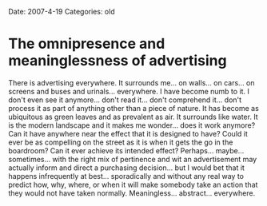 Date: 2007-4-19
Categories: old

# The omnipresence and meaninglessness of advertising

There is advertising everywhere.  It surrounds me... on walls... on cars... on screens and buses and urinals... everywhere.  I have become numb to it.  I don't even see it anymore... don't read it... don't comprehend it... don't process it as part of anything other than a piece of nature.  It has become as ubiquitous as green leaves and as prevalent as air.  It surrounds like water.  It is the modern landscape and it makes me wonder... does it work anymore?  Can it have anywhere near the effect that it is designed to have?  Could it ever be as compelling on the street as it is when it gets the go in the boardroom?  Can it ever achieve its intended effect? Perhaps... maybe... sometimes... with the right mix of pertinence and wit an advertisement may actually inform and direct a purchasing decision... but I would bet that it happens infrequently at best... sporadically and without any real way to predict how, why, where, or when it will make somebody take an action that they would not have taken normally. Meaningless... abstract... everywhere.
